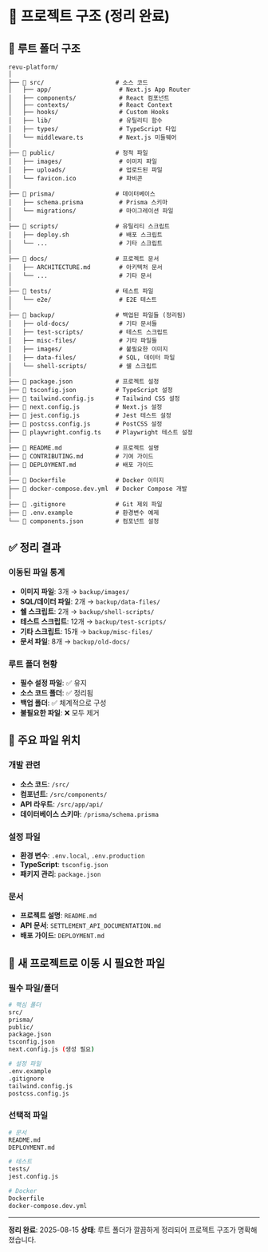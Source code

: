 # 📁 프로젝트 구조 (정리 완료)

## 🎯 루트 폴더 구조

```
revu-platform/
│
├── 📂 src/                    # 소스 코드
│   ├── app/                   # Next.js App Router
│   ├── components/            # React 컴포넌트
│   ├── contexts/              # React Context
│   ├── hooks/                 # Custom Hooks
│   ├── lib/                   # 유틸리티 함수
│   ├── types/                 # TypeScript 타입
│   └── middleware.ts          # Next.js 미들웨어
│
├── 📂 public/                 # 정적 파일
│   ├── images/                # 이미지 파일
│   ├── uploads/               # 업로드된 파일
│   └── favicon.ico            # 파비콘
│
├── 📂 prisma/                 # 데이터베이스
│   ├── schema.prisma          # Prisma 스키마
│   └── migrations/            # 마이그레이션 파일
│
├── 📂 scripts/                # 유틸리티 스크립트
│   ├── deploy.sh              # 배포 스크립트
│   └── ...                    # 기타 스크립트
│
├── 📂 docs/                   # 프로젝트 문서
│   ├── ARCHITECTURE.md        # 아키텍처 문서
│   └── ...                    # 기타 문서
│
├── 📂 tests/                  # 테스트 파일
│   └── e2e/                   # E2E 테스트
│
├── 📂 backup/                 # 백업된 파일들 (정리됨)
│   ├── old-docs/              # 기타 문서들
│   ├── test-scripts/          # 테스트 스크립트
│   ├── misc-files/            # 기타 파일들
│   ├── images/                # 불필요한 이미지
│   ├── data-files/            # SQL, 데이터 파일
│   └── shell-scripts/         # 쉘 스크립트
│
├── 📄 package.json            # 프로젝트 설정
├── 📄 tsconfig.json           # TypeScript 설정
├── 📄 tailwind.config.js      # Tailwind CSS 설정
├── 📄 next.config.js          # Next.js 설정
├── 📄 jest.config.js          # Jest 테스트 설정
├── 📄 postcss.config.js       # PostCSS 설정
├── 📄 playwright.config.ts    # Playwright 테스트 설정
│
├── 📄 README.md               # 프로젝트 설명
├── 📄 CONTRIBUTING.md         # 기여 가이드
├── 📄 DEPLOYMENT.md           # 배포 가이드
│
├── 📄 Dockerfile              # Docker 이미지
├── 📄 docker-compose.dev.yml  # Docker Compose 개발
│
├── 📄 .gitignore              # Git 제외 파일
├── 📄 .env.example            # 환경변수 예제
└── 📄 components.json         # 컴포넌트 설정
```

## ✅ 정리 결과

### 이동된 파일 통계
- **이미지 파일**: 3개 → `backup/images/`
- **SQL/데이터 파일**: 2개 → `backup/data-files/`
- **쉘 스크립트**: 2개 → `backup/shell-scripts/`
- **테스트 스크립트**: 12개 → `backup/test-scripts/`
- **기타 스크립트**: 15개 → `backup/misc-files/`
- **문서 파일**: 8개 → `backup/old-docs/`

### 루트 폴더 현황
- **필수 설정 파일**: ✅ 유지
- **소스 코드 폴더**: ✅ 정리됨
- **백업 폴더**: ✅ 체계적으로 구성
- **불필요한 파일**: ❌ 모두 제거

## 📌 주요 파일 위치

### 개발 관련
- **소스 코드**: `/src/`
- **컴포넌트**: `/src/components/`
- **API 라우트**: `/src/app/api/`
- **데이터베이스 스키마**: `/prisma/schema.prisma`

### 설정 파일
- **환경 변수**: `.env.local`, `.env.production`
- **TypeScript**: `tsconfig.json`
- **패키지 관리**: `package.json`

### 문서
- **프로젝트 설명**: `README.md`
- **API 문서**: `SETTLEMENT_API_DOCUMENTATION.md`
- **배포 가이드**: `DEPLOYMENT.md`

## 🚀 새 프로젝트로 이동 시 필요한 파일

### 필수 파일/폴더
```bash
# 핵심 폴더
src/
prisma/
public/
package.json
tsconfig.json
next.config.js (생성 필요)

# 설정 파일
.env.example
.gitignore
tailwind.config.js
postcss.config.js
```

### 선택적 파일
```bash
# 문서
README.md
DEPLOYMENT.md

# 테스트
tests/
jest.config.js

# Docker
Dockerfile
docker-compose.dev.yml
```

---

**정리 완료**: 2025-08-15
**상태**: 루트 폴더가 깔끔하게 정리되어 프로젝트 구조가 명확해졌습니다.